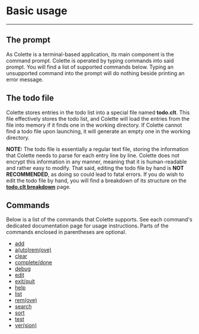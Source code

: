 # Basic usage

---

## The prompt

As Colette is a terminal-based application, its main component is the command prompt. Colette is operated by typing commands into said prompt. You will find a list of supported commands below. Typing an unsupported command into the prompt will do nothing beside printing an error message.

## The todo file

Colette stores entries in the todo list into a special file named **todo.clt**. This file effectively stores the todo list, and Colette will load the entries from the file into memory if it finds one in the working directory. If Colette cannot find a todo file upon launching, it will generate an empty one in the working directory.

**NOTE:** The todo file is essentially a regular text file, storing the information that Colette needs to parse for each entry line by line. Colette does not encrypt this information in any manner, meaning that it is human-readable and rather easy to modify. That said, editing the todo file by hand is **NOT RECOMMENDED**, as doing so could lead to fatal errors. If you do wish to edit the todo file by hand, you will find a breakdown of its structure on the **[todo.clt breakdown](./technical/todo_clt.md)** page.

## Commands

Below is a list of the commands that Colette supports. See each command's dedicated documentation page for usage instructions. Parts of the commands enclosed in parentheses are optional.

- [add](./cmd/add.md)
- [a(uto)rem(ove)](./cmd/autoremove.md)
- [clear](./cmd/clear.md)
- [complete/done](./cmd/complete_done.md)
- [debug](./cmd/debug.md)
- [edit](./cmd/edit.md)
- [exit/quit](./cmd/exit_quit.md)
- [help](./cmd/help.md)
- [list](./cmd/list.md)
- [rem(ove)](./cmd/remove.md)
- [search](./cmd/search.md)
- [sort](./cmd/sort.md)
- [test](./cmd/test.md)
- [ver(sion)](./cmd/version.md)